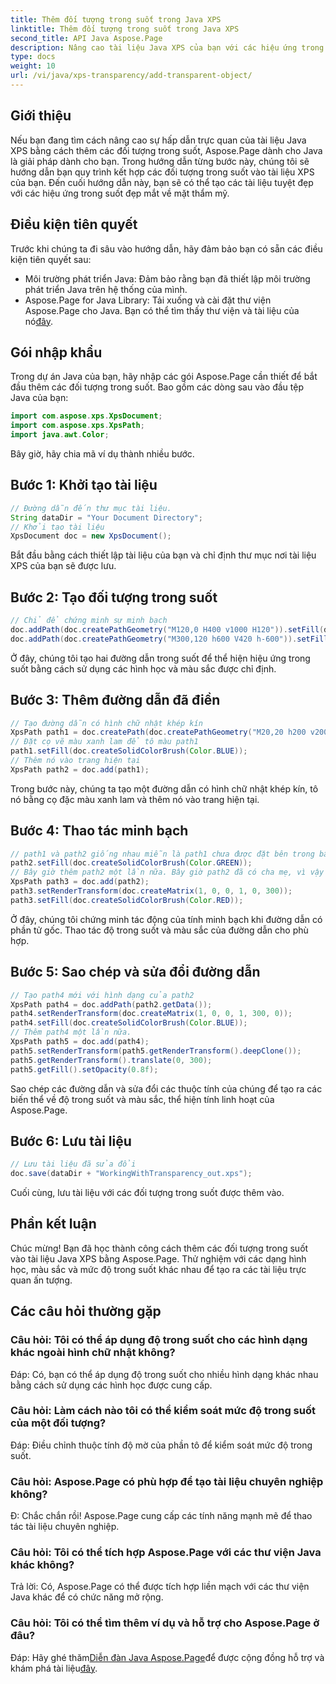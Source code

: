 ```yaml
---
title: Thêm đối tượng trong suốt trong Java XPS
linktitle: Thêm đối tượng trong suốt trong Java XPS
second_title: API Java Aspose.Page
description: Nâng cao tài liệu Java XPS của bạn với các hiệu ứng trong suốt tuyệt đẹp bằng Aspose.Page. Làm theo hướng dẫn từng bước của chúng tôi để thêm các đối tượng trong suốt.
type: docs
weight: 10
url: /vi/java/xps-transparency/add-transparent-object/
---
```

## Giới thiệu
Nếu bạn đang tìm cách nâng cao sự hấp dẫn trực quan của tài liệu Java XPS bằng cách thêm các đối tượng trong suốt, Aspose.Page dành cho Java là giải pháp dành cho bạn. Trong hướng dẫn từng bước này, chúng tôi sẽ hướng dẫn bạn quy trình kết hợp các đối tượng trong suốt vào tài liệu XPS của bạn. Đến cuối hướng dẫn này, bạn sẽ có thể tạo các tài liệu tuyệt đẹp với các hiệu ứng trong suốt đẹp mắt về mặt thẩm mỹ.
## Điều kiện tiên quyết
Trước khi chúng ta đi sâu vào hướng dẫn, hãy đảm bảo bạn có sẵn các điều kiện tiên quyết sau:
- Môi trường phát triển Java: Đảm bảo rằng bạn đã thiết lập môi trường phát triển Java trên hệ thống của mình.
-  Aspose.Page for Java Library: Tải xuống và cài đặt thư viện Aspose.Page cho Java. Bạn có thể tìm thấy thư viện và tài liệu của nó[đây](https://releases.aspose.com/page/java/).
## Gói nhập khẩu
Trong dự án Java của bạn, hãy nhập các gói Aspose.Page cần thiết để bắt đầu thêm các đối tượng trong suốt. Bao gồm các dòng sau vào đầu tệp Java của bạn:
```java
import com.aspose.xps.XpsDocument;
import com.aspose.xps.XpsPath;
import java.awt.Color;
```
Bây giờ, hãy chia mã ví dụ thành nhiều bước.
## Bước 1: Khởi tạo tài liệu
```java
// Đường dẫn đến thư mục tài liệu.
String dataDir = "Your Document Directory";
// Khởi tạo tài liệu
XpsDocument doc = new XpsDocument();
```
Bắt đầu bằng cách thiết lập tài liệu của bạn và chỉ định thư mục nơi tài liệu XPS của bạn sẽ được lưu.
## Bước 2: Tạo đối tượng trong suốt
```java
// Chỉ để chứng minh sự minh bạch
doc.addPath(doc.createPathGeometry("M120,0 H400 v1000 H120")).setFill(doc.createSolidColorBrush(Color.GRAY));
doc.addPath(doc.createPathGeometry("M300,120 h600 V420 h-600")).setFill(doc.createSolidColorBrush(Color.GRAY));
```
Ở đây, chúng tôi tạo hai đường dẫn trong suốt để thể hiện hiệu ứng trong suốt bằng cách sử dụng các hình học và màu sắc được chỉ định.
## Bước 3: Thêm đường dẫn đã điền
```java
// Tạo đường dẫn có hình chữ nhật khép kín
XpsPath path1 = doc.createPath(doc.createPathGeometry("M20,20 h200 v200 h-200 z"));
// Đặt cọ vẽ màu xanh lam để tô màu path1
path1.setFill(doc.createSolidColorBrush(Color.BLUE));
// Thêm nó vào trang hiện tại
XpsPath path2 = doc.add(path1);
```
Trong bước này, chúng ta tạo một đường dẫn có hình chữ nhật khép kín, tô nó bằng cọ đặc màu xanh lam và thêm nó vào trang hiện tại.
## Bước 4: Thao tác minh bạch
```java
// path1 và path2 giống nhau miễn là path1 chưa được đặt bên trong bất kỳ phần tử nào khác
path2.setFill(doc.createSolidColorBrush(Color.GREEN));
// Bây giờ thêm path2 một lần nữa. Bây giờ path2 đã có cha mẹ, vì vậy path3 sẽ không giống với path2.
XpsPath path3 = doc.add(path2);
path3.setRenderTransform(doc.createMatrix(1, 0, 0, 1, 0, 300));
path3.setFill(doc.createSolidColorBrush(Color.RED));
```
Ở đây, chúng tôi chứng minh tác động của tính minh bạch khi đường dẫn có phần tử gốc. Thao tác độ trong suốt và màu sắc của đường dẫn cho phù hợp.
## Bước 5: Sao chép và sửa đổi đường dẫn
```java
// Tạo path4 mới với hình dạng của path2
XpsPath path4 = doc.addPath(path2.getData());
path4.setRenderTransform(doc.createMatrix(1, 0, 0, 1, 300, 0));
path4.setFill(doc.createSolidColorBrush(Color.BLUE));
// Thêm path4 một lần nữa.
XpsPath path5 = doc.add(path4);
path5.setRenderTransform(path5.getRenderTransform().deepClone());
path5.getRenderTransform().translate(0, 300);
path5.getFill().setOpacity(0.8f);
```
Sao chép các đường dẫn và sửa đổi các thuộc tính của chúng để tạo ra các biến thể về độ trong suốt và màu sắc, thể hiện tính linh hoạt của Aspose.Page.
## Bước 6: Lưu tài liệu
```java
// Lưu tài liệu đã sửa đổi
doc.save(dataDir + "WorkingWithTransparency_out.xps");
```
Cuối cùng, lưu tài liệu với các đối tượng trong suốt được thêm vào.
## Phần kết luận
Chúc mừng! Bạn đã học thành công cách thêm các đối tượng trong suốt vào tài liệu Java XPS bằng Aspose.Page. Thử nghiệm với các dạng hình học, màu sắc và mức độ trong suốt khác nhau để tạo ra các tài liệu trực quan ấn tượng.
## Các câu hỏi thường gặp
### Câu hỏi: Tôi có thể áp dụng độ trong suốt cho các hình dạng khác ngoài hình chữ nhật không?
Đáp: Có, bạn có thể áp dụng độ trong suốt cho nhiều hình dạng khác nhau bằng cách sử dụng các hình học được cung cấp.
### Câu hỏi: Làm cách nào tôi có thể kiểm soát mức độ trong suốt của một đối tượng?
Đáp: Điều chỉnh thuộc tính độ mờ của phần tô để kiểm soát mức độ trong suốt.
### Câu hỏi: Aspose.Page có phù hợp để tạo tài liệu chuyên nghiệp không?
Đ: Chắc chắn rồi! Aspose.Page cung cấp các tính năng mạnh mẽ để thao tác tài liệu chuyên nghiệp.
### Câu hỏi: Tôi có thể tích hợp Aspose.Page với các thư viện Java khác không?
Trả lời: Có, Aspose.Page có thể được tích hợp liền mạch với các thư viện Java khác để có chức năng mở rộng.
### Câu hỏi: Tôi có thể tìm thêm ví dụ và hỗ trợ cho Aspose.Page ở đâu?
 Đáp: Hãy ghé thăm[Diễn đàn Java Aspose.Page](https://forum.aspose.com/c/page/39)để được cộng đồng hỗ trợ và khám phá tài liệu[đây](https://reference.aspose.com/page/java/).